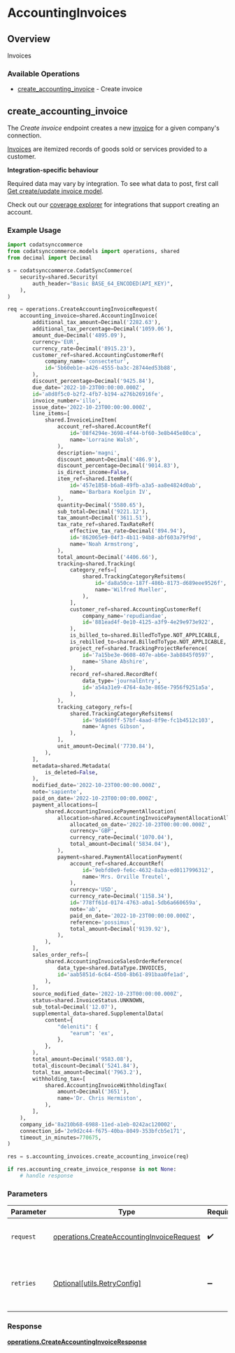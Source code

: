 # AccountingInvoices

## Overview

Invoices

### Available Operations

* [create_accounting_invoice](#create_accounting_invoice) - Create invoice

## create_accounting_invoice

The *Create invoice* endpoint creates a new [invoice](https://docs.codat.io/accounting-api#/schemas/Invoice) for a given company's connection.

[Invoices](https://docs.codat.io/accounting-api#/schemas/Invoice) are itemized records of goods sold or services provided to a customer.

**Integration-specific behaviour**

Required data may vary by integration. To see what data to post, first call [Get create/update invoice model](https://docs.codat.io/accounting-api#/operations/get-create-update-invoices-model).

Check out our [coverage explorer](https://knowledge.codat.io/supported-features/accounting?view=tab-by-data-type&dataType=invoices) for integrations that support creating an account.


### Example Usage

```python
import codatsynccommerce
from codatsynccommerce.models import operations, shared
from decimal import Decimal

s = codatsynccommerce.CodatSyncCommerce(
    security=shared.Security(
        auth_header="Basic BASE_64_ENCODED(API_KEY)",
    ),
)

req = operations.CreateAccountingInvoiceRequest(
    accounting_invoice=shared.AccountingInvoice(
        additional_tax_amount=Decimal('2282.63'),
        additional_tax_percentage=Decimal('1059.06'),
        amount_due=Decimal('4895.09'),
        currency='EUR',
        currency_rate=Decimal('8915.23'),
        customer_ref=shared.AccountingCustomerRef(
            company_name='consectetur',
            id='5b60eb1e-a426-4555-ba3c-28744ed53b88',
        ),
        discount_percentage=Decimal('9425.84'),
        due_date='2022-10-23T00:00:00.000Z',
        id='a8d8f5c0-b2f2-4fb7-b194-a276b26916fe',
        invoice_number='illo',
        issue_date='2022-10-23T00:00:00.000Z',
        line_items=[
            shared.InvoiceLineItem(
                account_ref=shared.AccountRef(
                    id='08f4294e-3698-4f44-bf60-3e8b445e80ca',
                    name='Lorraine Walsh',
                ),
                description='magni',
                discount_amount=Decimal('486.9'),
                discount_percentage=Decimal('9014.83'),
                is_direct_income=False,
                item_ref=shared.ItemRef(
                    id='457e1858-b6a8-49fb-a3a5-aa8e4824d0ab',
                    name='Barbara Koelpin IV',
                ),
                quantity=Decimal('5580.65'),
                sub_total=Decimal('9221.12'),
                tax_amount=Decimal('3611.51'),
                tax_rate_ref=shared.TaxRateRef(
                    effective_tax_rate=Decimal('894.94'),
                    id='862065e9-04f3-4b11-94b8-abf603a79f9d',
                    name='Noah Armstrong',
                ),
                total_amount=Decimal('4406.66'),
                tracking=shared.Tracking(
                    category_refs=[
                        shared.TrackingCategoryRefsitems(
                            id='da8a50ce-187f-486b-8173-d689eee9526f',
                            name='Wilfred Mueller',
                        ),
                    ],
                    customer_ref=shared.AccountingCustomerRef(
                        company_name='repudiandae',
                        id='881ead4f-0e10-4125-a3f9-4e29e973e922',
                    ),
                    is_billed_to=shared.BilledToType.NOT_APPLICABLE,
                    is_rebilled_to=shared.BilledToType.NOT_APPLICABLE,
                    project_ref=shared.TrackingProjectReference(
                        id='7a15be3e-0608-407e-ab6e-3ab8845f0597',
                        name='Shane Abshire',
                    ),
                    record_ref=shared.RecordRef(
                        data_type='journalEntry',
                        id='a54a31e9-4764-4a3e-865e-7956f9251a5a',
                    ),
                ),
                tracking_category_refs=[
                    shared.TrackingCategoryRefsitems(
                        id='9da660ff-57bf-4aad-8f9e-fc1b4512c103',
                        name='Agnes Gibson',
                    ),
                ],
                unit_amount=Decimal('7730.84'),
            ),
        ],
        metadata=shared.Metadata(
            is_deleted=False,
        ),
        modified_date='2022-10-23T00:00:00.000Z',
        note='sapiente',
        paid_on_date='2022-10-23T00:00:00.000Z',
        payment_allocations=[
            shared.AccountingInvoicePaymentAllocation(
                allocation=shared.AccountingInvoicePaymentAllocationAllocation(
                    allocated_on_date='2022-10-23T00:00:00.000Z',
                    currency='GBP',
                    currency_rate=Decimal('1070.04'),
                    total_amount=Decimal('5834.04'),
                ),
                payment=shared.PaymentAllocationPayment(
                    account_ref=shared.AccountRef(
                        id='9ebfd0e9-fe6c-4632-8a3a-ed0117996312',
                        name='Mrs. Orville Treutel',
                    ),
                    currency='USD',
                    currency_rate=Decimal('1158.34'),
                    id='778ff61d-0174-4763-a0a1-5db6a660659a',
                    note='ab',
                    paid_on_date='2022-10-23T00:00:00.000Z',
                    reference='possimus',
                    total_amount=Decimal('9139.92'),
                ),
            ),
        ],
        sales_order_refs=[
            shared.AccountingInvoiceSalesOrderReference(
                data_type=shared.DataType.INVOICES,
                id='aab5851d-6c64-45b0-8b61-891baa0fe1ad',
            ),
        ],
        source_modified_date='2022-10-23T00:00:00.000Z',
        status=shared.InvoiceStatus.UNKNOWN,
        sub_total=Decimal('12.07'),
        supplemental_data=shared.SupplementalData(
            content={
                "deleniti": {
                    "earum": 'ex',
                },
            },
        ),
        total_amount=Decimal('9583.08'),
        total_discount=Decimal('5241.84'),
        total_tax_amount=Decimal('7963.2'),
        withholding_tax=[
            shared.AccountingInvoiceWithholdingTax(
                amount=Decimal('3651'),
                name='Dr. Chris Hermiston',
            ),
        ],
    ),
    company_id='8a210b68-6988-11ed-a1eb-0242ac120002',
    connection_id='2e9d2c44-f675-40ba-8049-353bfcb5e171',
    timeout_in_minutes=770675,
)

res = s.accounting_invoices.create_accounting_invoice(req)

if res.accounting_create_invoice_response is not None:
    # handle response
```

### Parameters

| Parameter                                                                                              | Type                                                                                                   | Required                                                                                               | Description                                                                                            |
| ------------------------------------------------------------------------------------------------------ | ------------------------------------------------------------------------------------------------------ | ------------------------------------------------------------------------------------------------------ | ------------------------------------------------------------------------------------------------------ |
| `request`                                                                                              | [operations.CreateAccountingInvoiceRequest](../../models/operations/createaccountinginvoicerequest.md) | :heavy_check_mark:                                                                                     | The request object to use for the request.                                                             |
| `retries`                                                                                              | [Optional[utils.RetryConfig]](../../models/utils/retryconfig.md)                                       | :heavy_minus_sign:                                                                                     | Configuration to override the default retry behavior of the client.                                    |


### Response

**[operations.CreateAccountingInvoiceResponse](../../models/operations/createaccountinginvoiceresponse.md)**

